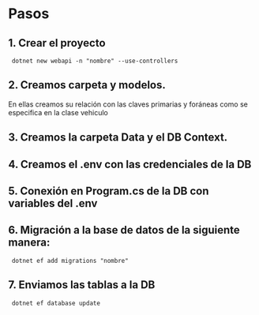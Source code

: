 # Pasos 

## 1. Crear el proyecto
<code> dotnet new webapi -n "nombre" --use-controllers </code>

## 2. Creamos carpeta y modelos.
En ellas creamos su relación con las claves primarias y foráneas como se especifica en la clase vehiculo

## 3. Creamos la carpeta Data y el DB Context.
## 4. Creamos el .env con las credenciales de la DB
## 5. Conexión en Program.cs de la DB con variables del .env
## 6. Migración a la base de datos de la siguiente manera:
<code> dotnet ef add migrations "nombre" </code>

## 7. Enviamos las tablas a la DB
<code> dotnet ef database update </code>
